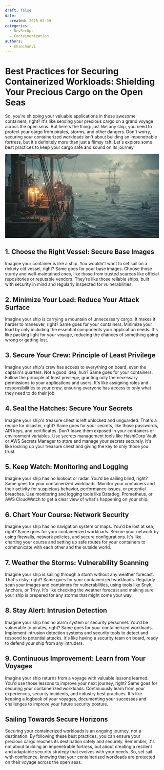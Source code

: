 ```yaml
---
draft: false
date:
  created: 2025-02-09
categories:
  - DevSecOps
  - Containerization
authors:
  - nhamchanvi
---
```


# Best Practices for Securing Containerized Workloads: Shielding Your Precious Cargo on the Open Seas

So, you're shipping your valuable applications in these awesome containers, right? It's like sending your precious cargo on a grand voyage across the open seas. But here's the thing: just like any ship, you need to protect your cargo from pirates, storms, and other dangers. Don't worry, securing your containerized workloads isn't about building an impenetrable fortress, but it's definitely more than just a flimsy raft. Let's explore some best practices to keep your cargo safe and sound on its journey.

[![Image]](./best-practices-for-securing-containerized-workloads-shielding-your-precious-cargo-on-the-open-seas.md)

[Image]: ../../assets/securing-containerized-workloads-ship.jpg

<!-- more -->

## 1. Choose the Right Vessel: Secure Base Images

Imagine your container is like a ship. You wouldn't want to set sail on a rickety old vessel, right? Same goes for your base images. Choose those sturdy and well-maintained ones, like those from trusted sources like official repositories or reputable vendors. They're like those reliable ships, built with security in mind and regularly inspected for vulnerabilities.

## 2. Minimize Your Load: Reduce Your Attack Surface

Imagine your ship is carrying a mountain of unnecessary cargo. It makes it harder to maneuver, right? Same goes for your containers. Minimize your load by only including the essential components your application needs. It's like packing light for your voyage, reducing the chances of something going wrong or getting lost.

## 3. Secure Your Crew: Principle of Least Privilege

Imagine your ship's crew has access to everything on board, even the captain's quarters. Not a good idea, huh? Same goes for your containers. Follow the principle of least privilege, granting only the necessary permissions to your applications and users. It's like assigning roles and responsibilities to your crew, ensuring everyone has access to only what they need to do their job.

## 4. Seal the Hatches: Secure Your Secrets

Imagine your ship's treasure chest is left unlocked and unguarded. That's a recipe for disaster, right? Same goes for your secrets, like those passwords, API keys, and certificates. Don't leave them exposed in your containers or environment variables. Use secrets management tools like HashiCorp Vault or AWS Secrets Manager to store and manage your secrets securely. It's like locking up your treasure chest and giving the key to only those you trust.

## 5. Keep Watch: Monitoring and Logging

Imagine your ship has no lookout or radar. You'd be sailing blind, right? Same goes for your containerized workloads. Monitor your containers and their activity for suspicious behavior, performance issues, or potential breaches. Use monitoring and logging tools like Datadog, Prometheus, or AWS CloudWatch to get a clear view of what's happening on your ship.

## 6. Chart Your Course: Network Security

Imagine your ship has no navigation system or maps. You'd be lost at sea, right? Same goes for your containerized workloads. Secure your network by using firewalls, network policies, and secure configurations. It's like charting your course and setting up safe routes for your containers to communicate with each other and the outside world.

## 7. Weather the Storms: Vulnerability Scanning

Imagine your ship is sailing through a storm without any weather forecast. That's risky, right? Same goes for your containerized workloads. Regularly scan your images and containers for vulnerabilities, using tools like Snyk, Anchore, or Trivy. It's like checking the weather forecast and making sure your ship is prepared for any storms that might come your way.

## 8. Stay Alert: Intrusion Detection

Imagine your ship has no alarm system or security personnel. You'd be vulnerable to pirates, right? Same goes for your containerized workloads. Implement intrusion detection systems and security tools to detect and respond to potential attacks. It's like having a security team on board, ready to defend your ship from any intruders.

## 9. Continuous Improvement: Learn from Your Voyages

Imagine your ship returns from a voyage with valuable lessons learned. You'd use those lessons to improve your next journey, right? Same goes for securing your containerized workloads. Continuously learn from your experiences, security incidents, and industry best practices. It's like keeping a logbook of your voyages, documenting your successes and challenges to improve your future security posture.

## Sailing Towards Secure Horizons

Securing your containerized workloads is an ongoing journey, not a destination. By following these best practices, you can ensure your precious cargo reaches its destination safely and securely. Remember, it's not about building an impenetrable fortress, but about creating a resilient and adaptable security strategy that evolves with your needs. So, set sail with confidence, knowing that your containerized workloads are protected on their voyage across the open seas.

